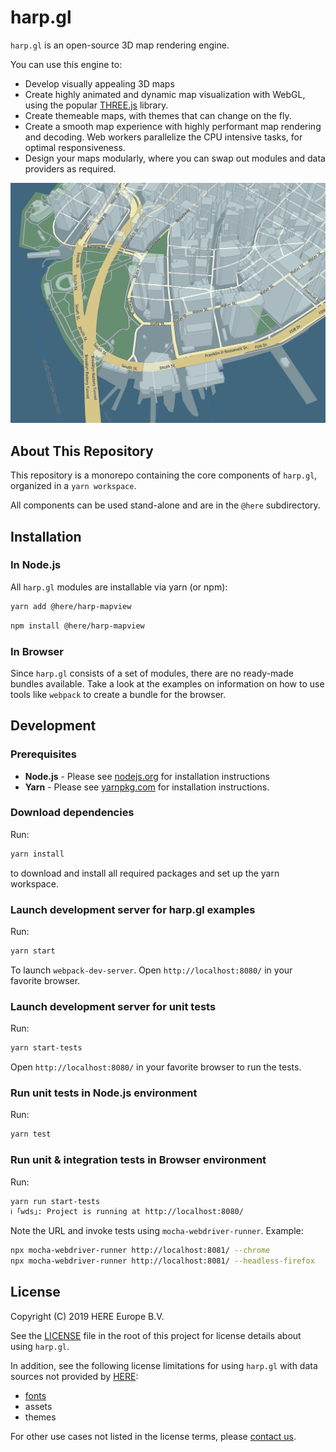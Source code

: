 # harp.gl

`harp.gl` is an open-source 3D map rendering engine.

You can use this engine to:

  * Develop visually appealing 3D maps
  * Create highly animated and dynamic map visualization with WebGL, using the popular [THREE.js](https://threejs.org/) library.
  * Create themeable maps, with themes that can change on the fly.
  * Create a smooth map experience with highly performant map rendering and decoding. Web workers parallelize the CPU intensive tasks, for optimal responsiveness.
  * Design your maps modularly, where you can swap out modules and data providers as required.

![New York City rendered with our default style](docs/nyc.png)

## About This Repository

This repository is a monorepo containing the core components of `harp.gl`,
organized in a `yarn workspace`.

All components can be used stand-alone and are in the `@here` subdirectory.

## Installation

### In Node.js

All `harp.gl` modules are installable via yarn (or npm):

```sh
yarn add @here/harp-mapview
```

```sh
npm install @here/harp-mapview
```

### In Browser

Since `harp.gl` consists of a set of modules, there are no ready-made bundles available. Take a look at the examples on information on how to use tools like `webpack` to create a bundle for the browser.

## Development

### Prerequisites

* __Node.js__ - Please see [nodejs.org](https://nodejs.org/) for installation instructions
* __Yarn__ -  Please see [yarnpkg.com](https://yarnpkg.com/en/) for installation instructions.

### Download dependencies

Run:

```sh
yarn install
```

to download and install all required packages and set up the yarn workspace.

### Launch development server for harp.gl examples

Run:

```sh
yarn start
```

To launch `webpack-dev-server`. Open `http://localhost:8080/` in your favorite browser.

### Launch development server for unit tests

Run:

```sh
yarn start-tests
```

Open `http://localhost:8080/` in your favorite browser to run the tests.

### Run unit tests in Node.js environment

Run:

```sh
yarn test
```

### Run unit & integration tests in Browser environment

Run:

```sh
yarn run start-tests
ℹ ｢wds｣: Project is running at http://localhost:8080/
```

Note the URL and invoke tests using `mocha-webdriver-runner`. Example:

```sh
npx mocha-webdriver-runner http://localhost:8081/ --chrome
npx mocha-webdriver-runner http://localhost:8081/ --headless-firefox
```

## License

Copyright (C) 2019 HERE Europe B.V.

See the [LICENSE](./LICENSE) file in the root of this project for license details about using `harp.gl`.

In addition, see the following license limitations for using `harp.gl` with data sources not provided by [HERE](https://www.here.com):

* [fonts](https://github.com/heremaps/harp-font-resources)
* assets
* themes

For other use cases not listed in the license terms, please [contact us](https://developer.here.com/contact-us).
